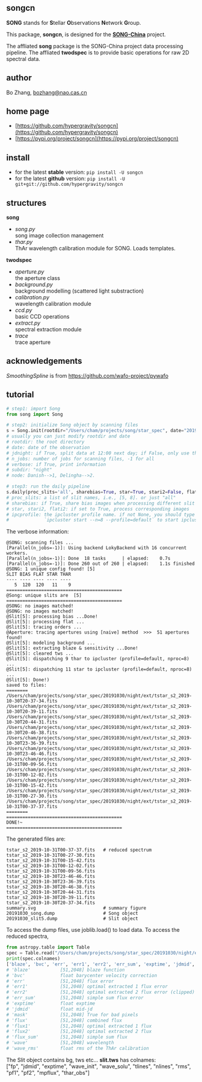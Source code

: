 ## **songcn**

**SONG** stands for **S**tellar **O**bservations **N**etwork **G**roup.

This package, **songcn**, is designed for the [**SONG-China**](http://song.bao.ac.cn/) project.

The affliated **song** package is the SONG-China project data processing pipeline.
The affliated **twodspec** is to provide basic operations for raw 2D spectral data.

## author
Bo Zhang, [bozhang@nao.cas.cn](mailto:bozhang@nao.cas.cn)

## home page
- [https://github.com/hypergravity/songcn](https://github.com/hypergravity/songcn)
- [https://pypi.org/project/songcn](https://pypi.org/project/songcn)

## install
- for the latest **stable** version: `pip install -U songcn`
- for the latest **github** version: `pip install -U git+git://github.com/hypergravity/songcn`

## structures

**song**

- *song.py* \
    song image collection management
- *thar.py* \
    ThAr wavelength calibration module for SONG.
    Loads templates.

**twodspec**

- *aperture.py* \
    the aperture class
- *background.py* \
    background modelling (scattered light substraction)
- *calibration.py* \
    wavelength calibration module    
- *ccd.py* \
    basic CCD operations
- *extract.py* \
    spectral extraction module
- *trace* \
    trace aperture


## acknowledgements

*SmoothingSpline* is from https://github.com/wafo-project/pywafo

## tutorial

```python
# step1: import Song
from song import Song

# step2: initialize Song object by scanning files
s = Song.init(rootdir="/Users/cham/projects/song/star_spec", date="20191030", jdnight=True, n_jobs=-1, verbose=True, subdir="night", node=2)
# usually you can just modify rootdir and date
# rootdir: the root directory
# date: date of the observation
# jdnight: if True, split data at 12:00 next day; if False, only use the data in this directory
# n_jobs: number of jobs for scanning files, -1 for all
# verbose: if True, print information
# subdir: "night"
# node: Danish-->1, Delingha-->2. 

# step3: run the daily pipeline
s.daily(proc_slits='all', sharebias=True, star=True, stari2=False, flati2=False, ipcprofile='default')
# proc_slits: a list of slit names, i.e., [5, 8]. or just "all"
# sharebias: if True, share bias images when processing different slit data
# star, stari2, flati2: if set to True, process corresponding images
# ipcprofile: the ipcluster profile name. if not None, you should type 
#             `ipcluster start --n=8 --profile=default` to start ipcluster 
```

The verbose information:

```buildoutcfg
@SONG: scanning files ...
[Parallel(n_jobs=-1)]: Using backend LokyBackend with 16 concurrent workers.
[Parallel(n_jobs=-1)]: Done  18 tasks      | elapsed:    0.7s
[Parallel(n_jobs=-1)]: Done 260 out of 260 | elapsed:    1.1s finished
@SONG: 1 unique config found! [5]
SLIT BIAS FLAT STAR THAR
---- ---- ---- ---- ----
   5  120  120   11    9
===========================================
@Song: unique slits are  [5]
===========================================
@SONG: no images matched!
@SONG: no images matched!
@Slit[5]: processing bias ...Done!
@Slit[5]: processing flat ...
@Slit[5]: tracing orders ...
@Aperture: tracing apertures using [naive] method  >>>  51 apertures found!
@Slit[5]: modeling background ...
@Slit[5]: extracting blaze & sensitivity ...Done!
@Slit[5]: cleared tws ...
@Slit[5]: dispatching 9 thar to ipcluster (profile=default, nproc=8) ...
@Slit[5]: dispatching 11 star to ipcluster (profile=default, nproc=8) ...
@Slit[5]: Done!)
saved to files:
========
/Users/cham/projects/song/star_spec/20191030/night/ext/tstar_s2_2019-10-30T20-37-34.fits
/Users/cham/projects/song/star_spec/20191030/night/ext/tstar_s2_2019-10-30T20-39-11.fits
/Users/cham/projects/song/star_spec/20191030/night/ext/tstar_s2_2019-10-30T20-44-31.fits
/Users/cham/projects/song/star_spec/20191030/night/ext/tstar_s2_2019-10-30T20-46-38.fits
/Users/cham/projects/song/star_spec/20191030/night/ext/tstar_s2_2019-10-30T23-36-39.fits
/Users/cham/projects/song/star_spec/20191030/night/ext/tstar_s2_2019-10-30T23-46-46.fits
/Users/cham/projects/song/star_spec/20191030/night/ext/tstar_s2_2019-10-31T00-09-56.fits
/Users/cham/projects/song/star_spec/20191030/night/ext/tstar_s2_2019-10-31T00-12-02.fits
/Users/cham/projects/song/star_spec/20191030/night/ext/tstar_s2_2019-10-31T00-15-42.fits
/Users/cham/projects/song/star_spec/20191030/night/ext/tstar_s2_2019-10-31T00-27-30.fits
/Users/cham/projects/song/star_spec/20191030/night/ext/tstar_s2_2019-10-31T00-37-37.fits
========
===========================================
DONE!~
===========================================
```

The generated files are:
```
tstar_s2_2019-10-31T00-37-37.fits   # reduced spectrum
tstar_s2_2019-10-31T00-27-30.fits
tstar_s2_2019-10-31T00-15-42.fits
tstar_s2_2019-10-31T00-12-02.fits
tstar_s2_2019-10-31T00-09-56.fits
tstar_s2_2019-10-30T23-46-46.fits
tstar_s2_2019-10-30T23-36-39.fits
tstar_s2_2019-10-30T20-46-38.fits
tstar_s2_2019-10-30T20-44-31.fits
tstar_s2_2019-10-30T20-39-11.fits
tstar_s2_2019-10-30T20-37-34.fits
summary.svg                         # summary figure
20191030_song.dump                  # Song object
20191030_slit5.dump                 # Slit object
```
To access the dump files, use joblib.load() to load data.
To access the reduced spectra,
```python
from astropy.table import Table
spec = Table.read("/Users/cham/projects/song/star_spec/20191030/night/ext/tstar_s2_2019-10-30T20-37-34.fits")
print(spec.colnames)
['blaze', 'bvc', 'err', 'err1', 'err2', 'err_sum', 'exptime', 'jdmid', 'mask', 'flux', 'flux1', 'flux2', 'flux_sum', 'wave', 'wave_rms']
# 'blaze'           [51,2048] blaze function
# 'bvc'             float barycenter velocity correction 
# 'err'             [51,2048] flux error
# 'err1'            [51,2048] optimal extracted 1 flux error
# 'err2'            [51,2048] optimal extracted 2 flux error (clipped)
# 'err_sum'         [51,2048] simple sum flux error
# 'exptime'         float exptime
# 'jdmid'           float mid-jd
# 'mask'            [51,2048] True for bad pixels
# 'flux'            [51,2048] combined flux
# 'flux1'           [51,2048] optimal extracted 1 flux
# 'flux2'           [51,2048] optimal extracted 2 flux
# 'flux_sum'        [51,2048] simple sum flux
# 'wave'            [51,2048] wavelength
# 'wave_rms'        float rms of the ThAr calibration
```
 
The Slit object contains bg, tws etc... **slit.tws** has colnames:\
 ["fp", "jdmid", "exptime", "wave_init", "wave_solu", "tlines", "nlines", "rms", "pf1", "pf2", "mpflux", "thar_obs"]

